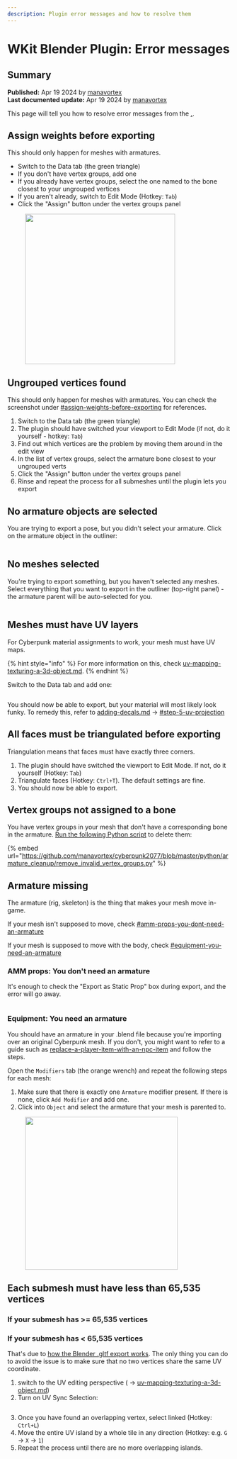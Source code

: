 ```yaml
---
description: Plugin error messages and how to resolve them
---
```


# WKit Blender Plugin: Error messages

## Summary

**Published:** Apr 19 2024 by [manavortex](https://app.gitbook.com/u/NfZBoxGegfUqB33J9HXuCs6PVaC3 "mention")\
**Last documented update:** Apr 19 2024 by  [manavortex](https://app.gitbook.com/u/NfZBoxGegfUqB33J9HXuCs6PVaC3 "mention")

This page will tell you how to resolve error messages from the [.](./ "mention").

## Assign weights before exporting

This should only happen for meshes with armatures.

* Switch to the Data tab (the green triangle)
* If you don't have vertex groups, add one
* If you already have vertex groups, select the one named to the bone closest to your ungrouped vertices
* If you aren't already, switch to Edit Mode (Hotkey: `Tab`)
* Click the "Assign" button under the vertex groups panel

<figure><img src="../../../.gitbook/assets/blender_plugin_ungrouped_verts.png" alt="" width="339"><figcaption></figcaption></figure>

## Ungrouped vertices found

This should only happen for meshes with armatures. You can check the screenshot under [#assign-weights-before-exporting](wkit-blender-plugin-error-messages.md#assign-weights-before-exporting "mention") for references.

1. Switch to the Data tab (the green triangle)
2. The plugin should have switched your viewport to Edit Mode (if not, do it yourself - hotkey: `Tab`)
3. Find out which vertices are the problem by moving them around in the edit view
4. In the list of vertex groups, select the armature bone closest to your ungrouped verts
5. Click the "Assign" button under the vertex groups panel
6. Rinse and repeat the process for all submeshes until the plugin lets you export

## No armature objects are selected

You are trying to export a pose, but you didn't select your armature. Click on the armature object in the outliner:

<figure><img src="../../../.gitbook/assets/image (1) (4).png" alt=""><figcaption></figcaption></figure>

## No meshes selected

You're trying to export something, but you haven't selected any meshes. Select everything that you want to export in the outliner (top-right panel) - the armature parent will be auto-selected for you.

<figure><img src="../../../.gitbook/assets/image (1) (4) (1).png" alt=""><figcaption></figcaption></figure>

## Meshes must have UV layers

For Cyberpunk material assignments to work, your mesh must have UV maps.&#x20;

{% hint style="info" %}
For more information on this, check [uv-mapping-texturing-a-3d-object.md](../../materials/uv-mapping-texturing-a-3d-object.md "mention").
{% endhint %}

Switch to the Data tab and add one:

<figure><img src="../../../.gitbook/assets/blender_addon_uv_maps.png" alt=""><figcaption></figcaption></figure>

You should now be able to export, but your material will most likely look funky. To remedy this, refer to [adding-decals.md](../../modding-guides/items-equipment/editing-existing-items/adding-decals.md "mention") -> [#step-5-uv-projection](../../modding-guides/items-equipment/editing-existing-items/adding-decals.md#step-5-uv-projection "mention")

## All faces must be triangulated before exporting

Triangulation means that faces must have exactly three corners.

1. The plugin should have switched the viewport to Edit Mode. If not, do it yourself (Hotkey: `Tab`)
2. Triangulate faces (Hotkey: `Ctrl+T`). The default settings are fine.
3. You should now be able to export.

## Vertex groups not assigned to a bone

You have vertex groups in your mesh that don't have a corresponding bone in the armature. [Run the following Python script](../../3d-modelling/blender-getting-started/blender-running-python-scripts.md) to delete them:

{% embed url="https://github.com/manavortex/cyberpunk2077/blob/master/python/armature_cleanup/remove_invalid_vertex_groups.py" %}

## Armature missing

The armature (rig, skeleton) is the thing that makes your mesh move in-game.&#x20;

If your mesh isn't supposed to move, check [#amm-props-you-dont-need-an-armature](wkit-blender-plugin-error-messages.md#amm-props-you-dont-need-an-armature "mention")

If your mesh is supposed to move with the body, check [#equipment-you-need-an-armature](wkit-blender-plugin-error-messages.md#equipment-you-need-an-armature "mention")

### AMM props: You don't need an armature

It's enough to check the "Export as Static Prop" box during export, and the error will go away.

<figure><img src="../../../.gitbook/assets/image (2).png" alt=""><figcaption></figcaption></figure>

### Equipment: You need an armature

You should have an armature in your .blend file because you're importing over an original Cyberpunk mesh. If you don't, you might want to refer to a guide such as [replace-a-player-item-with-an-npc-item](../../modding-guides/items-equipment/editing-existing-items/replace-a-player-item-with-an-npc-item/ "mention") and follow the steps.

Open the `Modifiers` tab (the orange wrench) and repeat the following steps for each mesh:

1. Make sure that there is exactly one `Armature` modifier present. If there is none, click `Add Modifier` and add one.
2. Click into `Object` and select the armature that your mesh is parented to.&#x20;

<figure><img src="../../../.gitbook/assets/blender_addon_select_armature.png" alt="" width="345"><figcaption></figcaption></figure>

## Each submesh must have less than 65,535 vertices

### If your submesh has >= 65,535 vertices&#x20;

### If your submesh has < 65,535 vertices

That's due to [how the Blender .gltf export works](https://github.com/KhronosGroup/glTF-Blender-IO/issues/912#issuecomment-581564314). The only thing you can do to avoid the issue is to make sure that no two vertices share the same UV coordinate.&#x20;

1. switch to the UV editing perspective ( -> [uv-mapping-texturing-a-3d-object.md](../../materials/uv-mapping-texturing-a-3d-object.md "mention"))&#x20;
2. Turn on UV Sync Selection:

<figure><img src="https://user-images.githubusercontent.com/11024420/73680340-acad8580-4681-11ea-86f2-04422745c15f.png" alt=""><figcaption></figcaption></figure>

3. Once you have found an overlapping vertex, select linked (Hotkey: `Ctrl+L`)
4. Move the entire UV island by a whole tile in any direction (Hotkey: e.g. `G` -> `X` -> `1`)
5. Repeat the process until there are no more overlapping islands.
